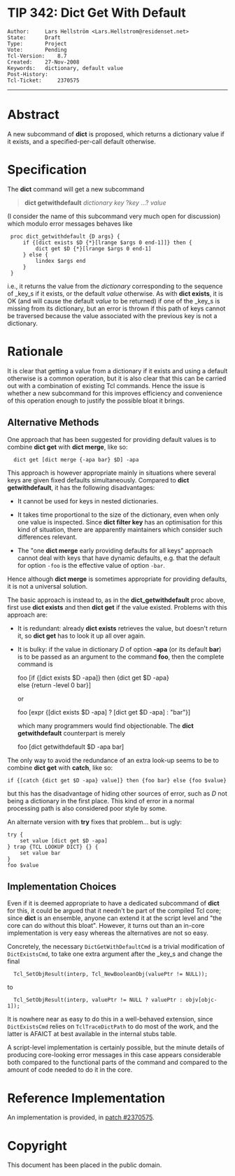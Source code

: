 # TIP 342: Dict Get With Default
	Author:		Lars Hellström <Lars.Hellstrom@residenset.net>
	State:		Draft
	Type:		Project
	Vote:		Pending
	Tcl-Version:	8.7
	Created:	27-Nov-2008
	Keywords:	dictionary, default value
	Post-History:	
	Tcl-Ticket:     2370575
-----

# Abstract

A new subcommand of **dict** is proposed, which returns a dictionary value
if it exists, and a specified-per-call default otherwise.

# Specification

The **dict** command will get a new subcommand

 > **dict getwithdefault** _dictionary_ _key_ ?_key_ ...?  _value_

\(I consider the name of this subcommand very much open for discussion\) which
modulo error messages behaves like

	 proc dict_getwithdefault {D args} {
	     if {[dict exists $D {*}[lrange $args 0 end-1]]} then {
	         dict get $D {*}[lrange $args 0 end-1]
	     } else {
	         lindex $args end
	     }
	 }

i.e., it returns the value from the _dictionary_ corresponding to the
sequence of _key_s if it exists, or the default _value_ otherwise. As with
**dict exists**, it is OK \(and will cause the default _value_ to be
returned\) if one of the _key_s is missing from its dictionary, but an error
is thrown if this path of keys cannot be traversed because the value
associated with the previous key is not a dictionary.

# Rationale

It is clear that getting a value from a dictionary if it exists and using a
default otherwise is a common operation, but it is also clear that this can be
carried out with a combination of existing Tcl commands. Hence the issue is
whether a new subcommand for this improves efficiency and convenience of this
operation enough to justify the possible bloat it brings.

## Alternative Methods

One approach that has been suggested for providing default values is to
combine **dict get** with **dict merge**, like so:

	  dict get [dict merge {-apa bar} $D] -apa

This approach is however appropriate mainly in situations where several keys
are given fixed defaults simultaneously. Compared to **dict
getwithdefault**, it has the following disadvantages:

   * It cannot be used for keys in nested dictionaries.

   * It takes time proportional to the size of the dictionary, even when only
     one value is inspected. Since **dict filter key** has an optimisation
     for this kind of situation, there are apparently maintainers which
     consider such differences relevant.

   * The "one **dict merge** early providing defaults for all keys" approach
     cannot deal with keys that have dynamic defaults, e.g. that the default
     for option `-foo` is the effective value of option `-bar`.

Hence although **dict merge** is sometimes appropriate for providing
defaults, it is not a universal solution.

The basic approach is instead to, as in the **dict\_getwithdefault** proc
above, first use **dict exists** and then **dict get** if the value
existed. Problems with this approach are:

   * It is redundant: already **dict exists** retrieves the value, but
     doesn't return it, so **dict get** has to look it up all over again.

   * It is bulky: if the value in dictionary _D_ of option **-apa** \(or
     its default **bar**\) is to be passed as an argument to the command
     **foo**, then the complete command is

		foo [if {[dict exists $D -apa]} then {dict get $D -apa}\
		    else {return -level 0 bar}]

     or 

		foo [expr {[dict exists $D -apa] ? [dict get $D -apa] : "bar"}]

     which many programmers would find objectionable. The **dict
     getwithdefault** counterpart is merely

		foo [dict getwithdefault $D -apa bar]

The only way to avoid the redundance of an extra look-up seems to be to
combine **dict get** with **catch**, like so:

	if {[catch {dict get $D -apa} value]} then {foo bar} else {foo $value}

but this has the disadvantage of hiding other sources of error, such as _D_
not being a dictionary in the first place. This kind of error in a normal
processing path is also considered poor style by some.

An alternate version with **try** fixes that problem... but is ugly:

	try {
	    set value [dict get $D -apa]
	} trap {TCL LOOKUP DICT} {} {
	    set value bar
	}
	foo $value

## Implementation Choices

Even if it is deemed appropriate to have a dedicated subcommand of **dict**
for this, it could be argued that it needn't be part of the compiled Tcl core;
since **dict** is an ensemble, anyone can extend it at the script level and
"the core can do without this bloat". However, it turns out than an in-core
implementation is very easy whereas the alternatives are not so easy.

Concretely, the necessary `DictGetWithDefaultCmd` is a trivial modification of
`DictExistsCmd`, to take one extra argument after the _key_s and change the
final

	  Tcl_SetObjResult(interp, Tcl_NewBooleanObj(valuePtr != NULL));

to

	  Tcl_SetObjResult(interp, valuePtr != NULL ? valuePtr : objv[objc-1]);

It is nowhere near as easy to do this in a well-behaved extension, since
`DictExistsCmd` relies on `TclTraceDictPath` to do most of the work, and the
latter is AFAICT at best available in the internal stubs table.

A script-level implementation is certainly possible, but the minute details of
producing core-looking error messages in this case appears considerable both
compared to the functional parts of the command and compared to the amount of
code needed to do it in the core.

# Reference Implementation

An implementation is provided, in [patch #2370575](https://core.tcl-lang.org/tcl/tktview/2370575).

# Copyright

This document has been placed in the public domain. 

